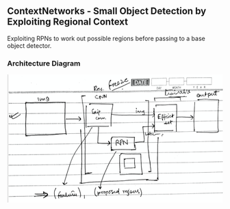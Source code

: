 ## ContextNetworks - Small Object Detection by Exploiting Regional Context

Exploiting RPNs to work out possible regions before passing to a base object detector.

### Architecture Diagram

<img src="img/arch.png" width="700" height="300" />
